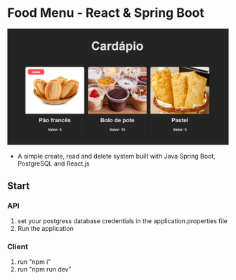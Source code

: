 # Food Menu - React & Spring Boot

![enter image description here](https://raw.githubusercontent.com/rTanure/spring-react-menu/main/media/screenshot.png)
- A simple create, read and delete system built with Java Spring Boot, PostgreSQL and React.js
## Start
### API
1. set your postgress database credentials in the application.properties file
2. Run the application
### Client
1. run "npm i"
2. run "npm run dev"
